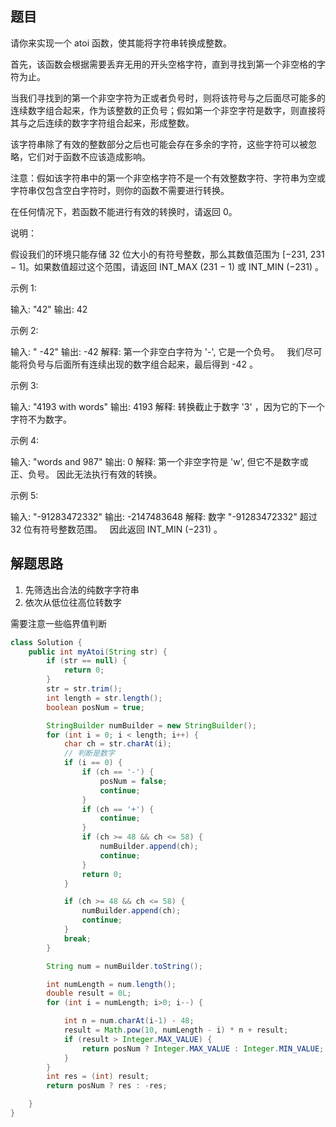 ## 题目

请你来实现一个 atoi 函数，使其能将字符串转换成整数。 

 首先，该函数会根据需要丢弃无用的开头空格字符，直到寻找到第一个非空格的字符为止。 

 当我们寻找到的第一个非空字符为正或者负号时，则将该符号与之后面尽可能多的连续数字组合起来，作为该整数的正负号；假如第一个非空字符是数字，则直接将其与之后连续的数字字符组合起来，形成整数。 

 该字符串除了有效的整数部分之后也可能会存在多余的字符，这些字符可以被忽略，它们对于函数不应该造成影响。 

 注意：假如该字符串中的第一个非空格字符不是一个有效整数字符、字符串为空或字符串仅包含空白字符时，则你的函数不需要进行转换。 

 在任何情况下，若函数不能进行有效的转换时，请返回 0。 

 说明： 

 假设我们的环境只能存储 32 位大小的有符号整数，那么其数值范围为 [−231, 231 − 1]。如果数值超过这个范围，请返回 INT_MAX (231 − 1) 或 INT_MIN (−231) 。 

 示例 1: 

 输入: "42"
输出: 42


 示例 2: 

 输入: "   -42"
输出: -42
解释: 第一个非空白字符为 '-', 它是一个负号。
     我们尽可能将负号与后面所有连续出现的数字组合起来，最后得到 -42 。


 示例 3: 

 输入: "4193 with words"
输出: 4193
解释: 转换截止于数字 '3' ，因为它的下一个字符不为数字。


 示例 4: 

 输入: "words and 987"
输出: 0
解释: 第一个非空字符是 'w', 但它不是数字或正、负号。
     因此无法执行有效的转换。 

 示例 5: 

 输入: "-91283472332"
输出: -2147483648
解释: 数字 "-91283472332" 超过 32 位有符号整数范围。 
     因此返回 INT_MIN (−231) 。


## 解题思路

1. 先筛选出合法的纯数字字符串
2. 依次从低位往高位转数字

需要注意一些临界值判断

```java
class Solution {
    public int myAtoi(String str) {
        if (str == null) {
            return 0;
        }
        str = str.trim();
        int length = str.length();
        boolean posNum = true;

        StringBuilder numBuilder = new StringBuilder();
        for (int i = 0; i < length; i++) {
            char ch = str.charAt(i);
            // 判断是数字
            if (i == 0) {
                if (ch == '-') {
                    posNum = false;
                    continue;
                }
                if (ch == '+') {
                    continue;
                }
                if (ch >= 48 && ch <= 58) {
                    numBuilder.append(ch);
                    continue;
                }
                return 0;
            }

            if (ch >= 48 && ch <= 58) {
                numBuilder.append(ch);
                continue;
            }
            break;
        }

        String num = numBuilder.toString();

        int numLength = num.length();
        double result = 0L;
        for (int i = numLength; i>0; i--) {

            int n = num.charAt(i-1) - 48;
            result = Math.pow(10, numLength - i) * n + result;
            if (result > Integer.MAX_VALUE) {
                return posNum ? Integer.MAX_VALUE : Integer.MIN_VALUE;
            }
        }
        int res = (int) result;
        return posNum ? res : -res;

    }
}
```